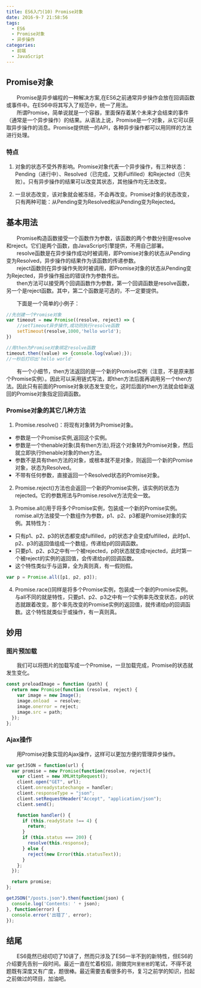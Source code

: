 ```yaml
---
title: ES6入门(10) Promise对象
date: 2016-9-7 21:58:56
tags:
  - ES6
  - Promise对象
  - 异步操作
categories:
  - 前端
  - JavaScript
---
```

## Promise对象
&emsp;&emsp;Promise是异步编程的一种解决方案,在ES6之前通常异步操作会放在回调函数或事件中。在ES6中将其写入了规范中，统一了用法。  
&emsp;&emsp;所谓Promise，简单说就是一个容器，里面保存着某个未来才会结束的事件（通常是一个异步操作）的结果。从语法上说，Promise是一个对象，从它可以获取异步操作的消息。Promise提供统一的API，各种异步操作都可以用同样的方法进行处理。
<!-- more -->  
### 特点
1. 对象的状态不受外界影响。Promise对象代表一个异步操作，有三种状态：Pending（进行中）、Resolved（已完成，又称Fulfilled）和Rejected（已失败）。只有异步操作的结果可以改变其状态，其他操作均无法改变。

2. 一旦状态改变，该对象就会被冻结，不会再改变。Promise对象的状态改变，只有两种可能：从Pending变为Resolved和从Pending变为Rejected。

## 基本用法
&emsp;&emsp;Promise构造函数接受一个函数作为参数，该函数的两个参数分别是resolve和reject。它们是两个函数，由JavaScript引擎提供，不用自己部署。  
&emsp;&emsp;resolve函数是在异步操作成功时被调用，即Promise对象的状态从Pending变为Resolved，异步操作的结果作为该函数的传递参数。  
&emsp;&emsp;reject函数则在异步操作失败时被调用，即Promise对象的状态从Pending变为Rejected，异步操作报出的错误作为参数传出。  
&emsp;&emsp;then方法可以接受两个回调函数作为参数，第一个回调函数是resolve函数，另一个是reject函数。其中，第二个函数是可选的，不一定要提供。

&emsp;&emsp;下面是一个简单的小例子：
```JavaScript
//先创建一个Promise对象
var timeout = new Promise((resolve, reject) => {
    //setTimeout异步操作,成功则执行resolve函数
    setTimeout(resolve,1000,'hello world');
})

//用then为Promise对象绑定resolve函数
timeout.then((value) => {console.log(value);});
//一秒后打印出'hello world'
```
&emsp;&emsp;有一个小细节，then方法返回的是一个新的Promise实例（注意，不是原来那个Promise实例）。因此可以采用链式写法，即then方法后面再调用另一个then方法。因此只有前面的Promise对象状态发生变化，这时后面的then方法就会给新返回的Promise对象指定回调函数。  

### Promise对象的其它几种方法
1. Promise.resolve()：将现有对象转为Promise对象。
- 参数是一个Promise实例,返回这个实例。
- 参数是一个thenable对象(具有then方法),将这个对象转为Promise对象，然后就立即执行thenable对象的then方法。
- 参数不是具有then方法的对象，或根本就不是对象，则返回一个新的Promise对象，状态为Resolved。
- 不带有任何参数，直接返回一个Resolved状态的Promise对象。

2. Promise.reject()方法也会返回一个新的Promise实例，该实例的状态为rejected。它的参数用法与Promise.resolve方法完全一致。

3. Promise.all()用于将多个Promise实例，包装成一个新的Promise实例。romise.all方法接受一个数组作为参数，p1、p2、p3都是Promise对象的实例。其特性为：
- 只有p1、p2、p3的状态都变成fulfilled，p的状态才会变成fulfilled，此时p1、p2、p3的返回值组成一个数组，传递给p的回调函数。  
- 只要p1、p2、p3之中有一个被rejected，p的状态就变成rejected，此时第一个被reject的实例的返回值，会传递给p的回调函数。 
-  这个特性类似于与运算，全为真则真，有一假则假。
```JavaScript
var p = Promise.all([p1, p2, p3]);
```
4. Promise.race()同样是将多个Promise实例，包装成一个新的Promise实例。与all不同的就是特性，只要p1、p2、p3之中有一个实例率先改变状态，p的状态就跟着改变。那个率先改变的Promise实例的返回值，就传递给p的回调函数。这个特性就类似于或操作，有一真则真。

## 妙用
### 图片预加载
&emsp;&emsp;我们可以将图片的加载写成一个Promise，一旦加载完成，Promise的状态就发生变化。
```JavaScript
const preloadImage = function (path) {
  return new Promise(function (resolve, reject) {
    var image = new Image();
    image.onload  = resolve;
    image.onerror = reject;
    image.src = path;
  });
};
```
### Ajax操作
&emsp;&emsp;用Promise对象实现的Ajax操作，这样可以更加方便的管理异步操作。
```JavaScript
var getJSON = function(url) {
  var promise = new Promise(function(resolve, reject){
    var client = new XMLHttpRequest();
    client.open("GET", url);
    client.onreadystatechange = handler;
    client.responseType = "json";
    client.setRequestHeader("Accept", "application/json");
    client.send();

    function handler() {
      if (this.readyState !== 4) {
        return;
      }
      if (this.status === 200) {
        resolve(this.response);
      } else {
        reject(new Error(this.statusText));
      }
    };
  });

  return promise;
};

getJSON("/posts.json").then(function(json) {
  console.log('Contents: ' + json);
}, function(error) {
  console.error('出错了', error);
});
```
## 结尾
&emsp;&emsp;ES6竟然已经叨叨了10讲了，然而只涉及了ES6一半不到的新特性，但ES6的介绍要先告别一段时间。最近一直在忙着校招，刚做完`阿里爸爸`的笔试，不得不说题既有深度又有广度，题很棒。最近需要去看很多的书，复习之前学的知识，捡起之前做过的项目，加油吧。
